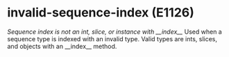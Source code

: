 # invalid-sequence-index (E1126)
*Sequence index is not an int, slice, or instance with \_\_index\_\_*
Used when a sequence type is indexed with an invalid type. Valid types
are ints, slices, and objects with an \_\_index\_\_ method.
